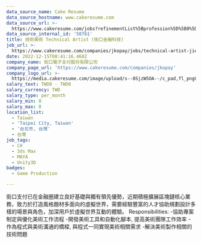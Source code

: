 ```yaml
---
data_source_name: Cake Resume
data_source_hostname: www.cakeresume.com
data_source_url: >-
  https://www.cakeresume.com/jobs?refinementList%5Bprofession%5D%5B0%5D=game-production&range%5Bsalary_range%5D%5Bmin%5D=1000000
data_source_internal_id: '50761'
title: 技術美術 Technical Artist (街口金融科技)
job_url: >-
  https://www.cakeresume.com/companies/jkopay/jobs/technical-artist-jiekou-financial-technology
date: 2022-12-15T08:41:16.468Z
company_name: 街口電子支付股份有限公司
company_page_url: 'https://www.cakeresume.com/companies/jkopay'
company_logo_url: >-
  https://media.cakeresume.com/image/upload/s--8SjzW5OA--/c_pad,fl_png8,h_200,w_200/v1627550721/oekx7czyjznjimizhtuc.png
salary_text: TWD0 - TWD0
salary_currency: TWD
salary_type: per_month
salary_min: 0
salary_max: 0
location_list:
  - Taiwan
  - 'Taipei City, Taiwan'
  - '台北市, 台灣'
  - 台灣
job_tags:
  - C#
  - 3ds Max
  - MAYA
  - Unity3D
badges:
  - Game Production

---
```


街口支付已在金融圈建立良好基礎與獨有領先優勢，近期積極擴展區塊鏈核心業務，致力於打造風格題材多面向的虛擬世界，需要經驗豐富的人才協助規劃設計多樣的場景與角色，加深用戶於虛擬世界互動的體驗。 Responsibilities: -協助專案制定與優化美術工作流程 -開發美術工具和自動化腳本, 提高美術團隊工作效率 -作為程式與美術溝通的橋樑, 與程式一同實現美術相關需求 -解決美術製作相關的技術問題